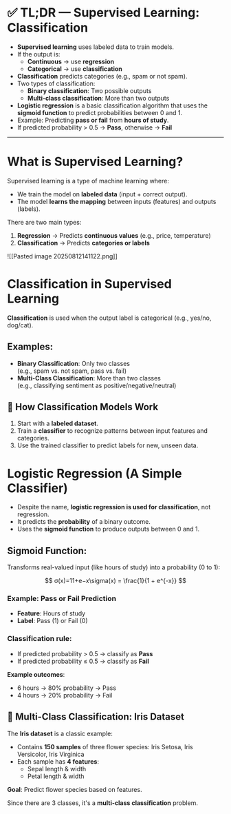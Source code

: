 # ✅ **TL;DR — Supervised Learning: Classification**

- **Supervised learning** uses labeled data to train models.    
- If the output is:
    - **Continuous** → use **regression**
    - **Categorical** → use **classification**
- **Classification** predicts categories (e.g., spam or not spam).
- Two types of classification:
    - **Binary classification**: Two possible outputs
    - **Multi-class classification**: More than two outputs
- **Logistic regression** is a basic classification algorithm that uses the **sigmoid function** to predict probabilities between 0 and 1.
- Example: Predicting **pass or fail** from **hours of study**.
- If predicted probability > 0.5 → **Pass**, otherwise → **Fail**

---

#  What is Supervised Learning?

Supervised learning is a type of machine learning where:
- We train the model on **labeled data** (input + correct output).
- The model **learns the mapping** between inputs (features) and outputs (labels).

There are two main types:
1. **Regression** → Predicts **continuous values** (e.g., price, temperature)
2. **Classification** → Predicts **categories or labels**

![[Pasted image 20250812141122.png]]

# Classification in Supervised Learning

**Classification** is used when the output label is categorical (e.g., yes/no, dog/cat).
##  Examples:

- **Binary Classification**: Only two classes  
    (e.g., spam vs. not spam, pass vs. fail)  
- **Multi-Class Classification**: More than two classes  
    (e.g., classifying sentiment as positive/negative/neutral)

## 🤖 How Classification Models Work

1. Start with a **labeled dataset**.
2. Train a **classifier** to recognize patterns between input features and categories.
3. Use the trained classifier to predict labels for new, unseen data.

#  Logistic Regression (A Simple Classifier)

- Despite the name, **logistic regression is used for classification**, not regression.    
- It predicts the **probability** of a binary outcome.
- Uses the **sigmoid function** to produce outputs between 0 and 1.

## Sigmoid Function:

Transforms real-valued input (like hours of study) into a probability (0 to 1):

$$
σ(x)=11+e−x\sigma(x) = \frac{1}{1 + e^{-x}}
$$

### Example: Pass or Fail Prediction

- **Feature**: Hours of study
- **Label**: Pass (1) or Fail (0)
### Classification rule:

- If predicted probability > 0.5 → classify as **Pass**    
- If predicted probability ≤ 0.5 → classify as **Fail**

**Example outcomes**:

- 6 hours → 80% probability → Pass    
- 4 hours → 20% probability → Fail

## 🌸 Multi-Class Classification: Iris Dataset

The **Iris dataset** is a classic example:

- Contains **150 samples** of three flower species: Iris Setosa, Iris Versicolor, Iris Virginica
- Each sample has **4 features**:
    - Sepal length & width
    - Petal length & width

**Goal**: Predict flower species based on features.

Since there are 3 classes, it's a **multi-class classification** problem.

